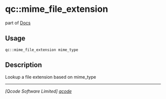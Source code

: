 qc::mime_file_extension
=======================

part of [Docs](../index.md)

Usage
-----
`qc::mime_file_extension mime_type`

Description
-----------
Lookup a file extension based on mime_type

----------------------------------
*[Qcode Software Limited] [qcode]*

[qcode]: http://www.qcode.co.uk "Qcode Software"